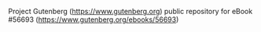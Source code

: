 Project Gutenberg (https://www.gutenberg.org) public repository for
eBook #56693 (https://www.gutenberg.org/ebooks/56693)
